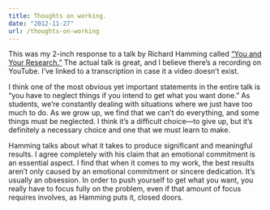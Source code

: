 ```yaml
---
title: Thoughts on working.
date: "2012-11-27"
url: /thoughts-on-working
---
```



This was my 2-inch response to a talk by Richard Hamming called [“You and Your Research.”](http://www.cs.virginia.edu/~robins/YouAndYourResearch.html) The actual talk is great, and I believe there’s a recording on YouTube. I’ve linked to a transcription in case it a video doesn’t exist.

I think one of the most obvious yet important statements in the entire talk is “you have to neglect things if you intend to get what you want done.” As students, we’re constantly dealing with situations where we just have too much to do. As we grow up, we find that we can’t do everything, and some things must be neglected. I think it’s a difficult choice—to give up, but it’s definitely a necessary choice and one that we must learn to make.

Hamming talks about what it takes to produce significant and meaningful results. I agree completely with his claim that an emotional commitment is an essential aspect. I find that when it comes to my work, the best results aren’t only caused by an emotional commitment or sincere dedication. It’s usually an obsession. In order to push yourself to get what you want, you really have to focus fully on the problem, even if that amount of focus requires involves, as Hamming puts it, closed doors.


